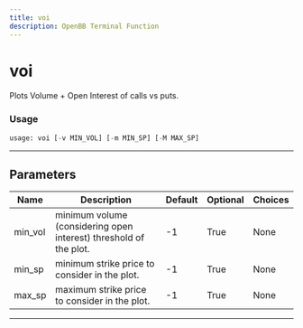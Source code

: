 ```yaml
---
title: voi
description: OpenBB Terminal Function
---
```


# voi

Plots Volume + Open Interest of calls vs puts.

### Usage

```python
usage: voi [-v MIN_VOL] [-m MIN_SP] [-M MAX_SP]
```

---

## Parameters

| Name | Description | Default | Optional | Choices |
| ---- | ----------- | ------- | -------- | ------- |
| min_vol | minimum volume (considering open interest) threshold of the plot. | -1 | True | None |
| min_sp | minimum strike price to consider in the plot. | -1 | True | None |
| max_sp | maximum strike price to consider in the plot. | -1 | True | None |
---

